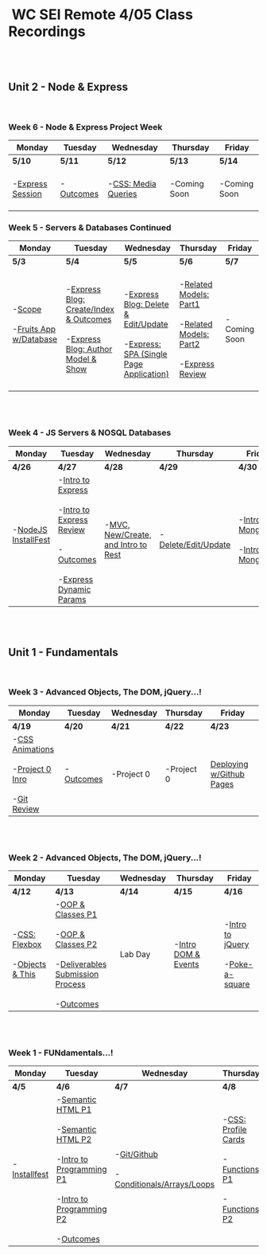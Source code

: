 <h1><img src="https://ga-dash.s3.amazonaws.com/production/assets/logo-9f88ae6c9c3871690e33280fcf557f33.png" alt="" style="max-width:100%;" /> WC SEI Remote 4/05 Class Recordings</h1>
<br />
<br />

## Unit 2 - Node & Express
<br />

### Week 6 - Node & Express Project Week

Monday | Tuesday | Wednesday | Thursday | Friday
--- | --- | --- | --- | ---
**5/10** | **5/11** | **5/12** | **5/13** | **5/14**
-[Express Session](https://generalassembly.zoom.us/rec/play/6H996BJLYVd82rPrvnkPCmUQFaJJlUEQqLfzg_PeDvqrE_B71beJIojVOaVIA326L0mcMQpmO-C6Yd4l.CvHFy93rVbV9320a) | <br />-[Outcomes](https://generalassembly.zoom.us/rec/share/xXi1OZUSSI6OE7kuKdYuakhlTc1it9ahha4mEDma1un5CYfDpVgkMx2I4k6dRG8n._oVmuNDaUxVK_xYt)<br /><br /> | -[CSS: Media Queries](https://generalassembly.zoom.us/rec/share/Jt0orhWbw2LhINnSJJia0Xiug8Wznk-CRIvGSiB3MpBCL7amq9vl1VgJoW2sbba3.rsFzMowDUVfmYKcS) | -Coming Soon | -Coming Soon |

### Week 5 - Servers & Databases Continued

Monday | Tuesday | Wednesday | Thursday | Friday
--- | --- | --- | --- | ---
**5/3** | **5/4** | **5/5** | **5/6** | **5/7**
-[Scope](https://generalassembly.zoom.us/rec/share/DfbyYyLyExahHeaWPfWGnasiwju6q7trB_V3rHiF3j7DoUmIu-PwWJ32wuHeXO-_.gUWirFB8IYAj4UIA?startTime=1620058567000) <br /><br /> -[Fruits App w/Database](https://generalassembly.zoom.us/rec/share/DfbyYyLyExahHeaWPfWGnasiwju6q7trB_V3rHiF3j7DoUmIu-PwWJ32wuHeXO-_.gUWirFB8IYAj4UIA?startTime=1620072385000) <br /><br /> | -[Express Blog: Create/Index & Outcomes](https://generalassembly.zoom.us/rec/share/QASN18jv8vWFYZkxSky993kq4ek5qogQ3e168jz4RHLcYSlA7pB0oz_71BLALI9O.cmStdDLwgeOrdUam?startTime=1620145316000)<br /><br /> -[Express Blog: Author Model & Show](https://generalassembly.zoom.us/rec/share/QASN18jv8vWFYZkxSky993kq4ek5qogQ3e168jz4RHLcYSlA7pB0oz_71BLALI9O.cmStdDLwgeOrdUam?startTime=1620166241000) | <br /><br /> -[Express Blog: Delete & Edit/Update](https://generalassembly.zoom.us/rec/share/GydpsmiI-6hTMhHsjvKgEZWrw-6wH2PVsLvz_JmfR0yXeW8xHA83F5dMZt-7emtN.EXAS5qD6YgnURfhL?startTime=1620232384000)<br /><br /> -[Express: SPA (Single Page Application)](https://generalassembly.zoom.us/rec/share/GydpsmiI-6hTMhHsjvKgEZWrw-6wH2PVsLvz_JmfR0yXeW8xHA83F5dMZt-7emtN.EXAS5qD6YgnURfhL?startTime=1620249623000)<br /><br /> | -[Related Models: Part1](https://generalassembly.zoom.us/rec/play/4izyDMjzR8bnp7SDSIdQORLPaGQ6snOjAty6a8sPVvd2Y51he6GMAXrsfbORkV7pRsUbcgkaMTGUvZkQ.GK2aN-aobg7FxQr1)<br /><br /> -[Related Models: Part2](https://generalassembly.zoom.us/rec/share/eKgAPmrop1iYIEvyXAA-tyshxKFXTL21JKyQwTgj7zTrnIxUd1CAgyAKsxAyhA44.EIHm9rGR04q0uOYf?startTime=1620331733000)<br /><br /> -[Express Review](https://generalassembly.zoom.us/rec/share/eKgAPmrop1iYIEvyXAA-tyshxKFXTL21JKyQwTgj7zTrnIxUd1CAgyAKsxAyhA44.EIHm9rGR04q0uOYf?startTime=1620340231000) | -Coming Soon |

<br />
<br />

### Week 4 - JS Servers & NOSQL Databases

Monday | Tuesday | Wednesday | Thursday | Friday
--- | --- | --- | --- | ---
**4/26** | **4/27** | **4/28** | **4/29** | **4/30**
-[NodeJS InstallFest](https://generalassembly.zoom.us/rec/share/TURmkppE4KJ2upPPmyEr8yKJIPoAkL0Hr2vc3pMEy2aBpRiH7jMXupq-EXvyv1Kv.R0uNjrifDsImd9W5?startTime=1619470794000) <br /><br /> | -[Intro to Express](https://generalassembly.zoom.us/rec/share/d8CFUeq8hdJ-dKiDOc4Ag_o9zakAPArx2g1-SvdnrnRozYKtkPHofo7O0uGYduAF.oy1xam7B2204IQYL?startTime=1619539336000)<br /><br /> -[Intro to Express Review](https://generalassembly.zoom.us/rec/share/d8CFUeq8hdJ-dKiDOc4Ag_o9zakAPArx2g1-SvdnrnRozYKtkPHofo7O0uGYduAF.oy1xam7B2204IQYL?startTime=1619551949000) <br /><br /> -[Outcomes](https://generalassembly.zoom.us/rec/share/d8CFUeq8hdJ-dKiDOc4Ag_o9zakAPArx2g1-SvdnrnRozYKtkPHofo7O0uGYduAF.oy1xam7B2204IQYL?startTime=1619554037000) <br /><br /> -[Express Dynamic Params](https://generalassembly.zoom.us/rec/share/d8CFUeq8hdJ-dKiDOc4Ag_o9zakAPArx2g1-SvdnrnRozYKtkPHofo7O0uGYduAF.oy1xam7B2204IQYL?startTime=1619561476000) | -[MVC, New/Create, and Intro to Rest](https://generalassembly.zoom.us/rec/share/oHwFbkgBxAYaFSAYKQfdx4ZF6cR3aETT7ALrWtWn_la0w2xRljj_YGxcEEvB8_VN.kduW8Nq2NeYNOklq?startTime=1619626530000) | -[Delete/Edit/Update](https://generalassembly.zoom.us/rec/share/ISz8wI0hxeVjsCRXf4dKLAz0jIuujhJoH_3EB8cZnKEkrxUYriEEmBYzTpOh-wQ.LS8BSIkRBg4lG-__?startTime=1619712330000) | -[Intro to Mongo](https://generalassembly.zoom.us/rec/share/rg47mj4VjgLewHPKMrlnpkJeTGkLmFCHGF601QtfqktHhx2r_aPPmNbHjRf3UnIq.BcSz7yOYkwLo2Pmv)<br /><br /> -[Intro to Mongoose](https://generalassembly.zoom.us/rec/share/dVfzLEIlSRhb2N4ft_6wCqo_f54LkEtNzmZ6D3Ox2BXX2TLNsuZGxcdxPeIJwJLN.-wHzdml89YowG6kP?startTime=1619815074000) |

<br />
<br />


## Unit 1 - Fundamentals
<br />


### Week 3 - Advanced Objects, The DOM, jQuery...!

Monday | Tuesday | Wednesday | Thursday | Friday
--- | --- | --- | --- | ---
**4/19** | **4/20** | **4/21** | **4/22** | **4/23**
-[CSS Animations](https://generalassembly.zoom.us/rec/share/NRNt1pnLyM52cH9YowcRF_pKap13O0an87BDWgX7XlPDV-N59gdCJuQLTS13F5RL.xrLrmKUqWEkngQZn?startTime=1618848426000)<br /><br /> -[Project 0 Inro](https://generalassembly.zoom.us/rec/share/NRNt1pnLyM52cH9YowcRF_pKap13O0an87BDWgX7XlPDV-N59gdCJuQLTS13F5RL.xrLrmKUqWEkngQZn?startTime=1618867035000)<br /><br /> -[Git Review](https://generalassembly.zoom.us/rec/share/NRNt1pnLyM52cH9YowcRF_pKap13O0an87BDWgX7XlPDV-N59gdCJuQLTS13F5RL.xrLrmKUqWEkngQZn?startTime=1618869173000) | -[Outcomes](https://generalassembly.zoom.us/rec/share/LZySgfyTxnUdD4XgyRFiyqkbUqmEGF7NHh2o6v42FoM_3KWM3Jqz1teeeU7W5tb6.Cf7eJxEmZTJl4lOw?startTime=1618948841000) | -Project 0 | -Project 0 | [Deploying w/Github Pages](https://generalassembly.zoom.us/rec/share/y-pVDVPoXR-bMXW5j94JaShEWrSwmOuZquWvx7mN3sgtu95m7R58duxMU9fnsehM.kRzPsHfOwGrwk0_g) |

<br />
<br />


### Week 2 - Advanced Objects, The DOM, jQuery...!

Monday | Tuesday | Wednesday | Thursday | Friday
--- | --- | --- | --- | ---
**4/12** | **4/13** | **4/14** | **4/15** | **4/16**
-[CSS: Flexbox](https://generalassembly.zoom.us/rec/share/tHX2mal8K4ekq6-zMauSM3IWeNGRITDcgUBwLxv5m0r1H76iau11D0bb9XozBExH.56KFQeOVVQtzhe-d?startTime=1618243944000)<br /><br /> -[Objects & This](https://generalassembly.zoom.us/rec/share/tHX2mal8K4ekq6-zMauSM3IWeNGRITDcgUBwLxv5m0r1H76iau11D0bb9XozBExH.56KFQeOVVQtzhe-d?startTime=1618262767000) | -[OOP & Classes P1](https://generalassembly.zoom.us/rec/share/rp-WzrnozHpQ3Er6jtSaeVBtKDbIXhU7B3TcF2YEQXI9K-NppjHgqCqR0XO6HPNR.57q_1hbfbGlkY01v?startTime=1618329841000)<br /><br /> -[OOP & Classes P2](https://generalassembly.zoom.us/rec/share/rp-WzrnozHpQ3Er6jtSaeVBtKDbIXhU7B3TcF2YEQXI9K-NppjHgqCqR0XO6HPNR.57q_1hbfbGlkY01v?startTime=1618351214000)<br /><br /> -[Deliverables Submission Process](https://generalassembly.zoom.us/rec/share/rp-WzrnozHpQ3Er6jtSaeVBtKDbIXhU7B3TcF2YEQXI9K-NppjHgqCqR0XO6HPNR.57q_1hbfbGlkY01v?startTime=1618352508000)<br /><br /> -[Outcomes](https://generalassembly.zoom.us/rec/share/rp-WzrnozHpQ3Er6jtSaeVBtKDbIXhU7B3TcF2YEQXI9K-NppjHgqCqR0XO6HPNR.57q_1hbfbGlkY01v?startTime=1618344060000) | Lab Day | -[Intro DOM & Events](https://generalassembly.zoom.us/rec/share/BxX76pa0NzTkYiofQJWuAFEru0kmns1gyZVeuvlwxQp0qtdpllEiDsgO0Jwdk-yz.pKPvNd7tQxnpHH_s?startTime=1618503794000) | -[Intro to jQuery](https://generalassembly.zoom.us/rec/share/sOhZW8At-Xjde58i0QiuJbfUBSfZMI18x8MWUA6yMkv_ZrnsQDJqJnMg-pbMwa26.QCkmUF5-6ak0PLsX?startTime=1618590058000)<br /><br /> -[Poke-a-square](https://generalassembly.zoom.us/rec/share/sOhZW8At-Xjde58i0QiuJbfUBSfZMI18x8MWUA6yMkv_ZrnsQDJqJnMg-pbMwa26.QCkmUF5-6ak0PLsX?startTime=1618604702000) |

<br />
<br />

### Week 1 - FUNdamentals...!

Monday | Tuesday | Wednesday | Thursday | Friday
--- | --- | --- | --- | ---
**4/5** | **4/6** | **4/7** | **4/8** | **4/9**
-[Installfest](https://generalassembly.zoom.us/rec/share/Nd38KhouVr1bv0KhY-JTVhOnBATMnlImdtFVwt4_XQ8rZkDLkO306jRQoXBvaGsU.qByexZPGYt-nYCDm?startTime=1617653316000) | -[Semantic HTML P1](https://generalassembly.zoom.us/rec/share/sKMvuVFTx7OpHUt7IPj_PtnPAAgMz9uNi1FLWQo6PjAZEmCigfjm4FhdUcxZoEdX.C5nFq-9mXpEM-rUG?startTime=1617725483000)<br /><br /> -[Semantic HTML P2](https://generalassembly.zoom.us/rec/share/zwnuAlaLoEGswQBCrX5HIOIZxyXdYhESq-4m_mLHvloyo4EgUtnyl0c5sc00zJaW.gjDgWChgoppFvZRG?startTime=1617729977000)<br /><br /> -[Intro to Programming P1](https://generalassembly.zoom.us/rec/share/zwnuAlaLoEGswQBCrX5HIOIZxyXdYhESq-4m_mLHvloyo4EgUtnyl0c5sc00zJaW.gjDgWChgoppFvZRG?startTime=1617732231000)<br /><br /> -[Intro to Programming P2](https://generalassembly.zoom.us/rec/share/zwnuAlaLoEGswQBCrX5HIOIZxyXdYhESq-4m_mLHvloyo4EgUtnyl0c5sc00zJaW.gjDgWChgoppFvZRG?startTime=1617747121000)<br /><br /> -[Outcomes](https://generalassembly.zoom.us/rec/share/zwnuAlaLoEGswQBCrX5HIOIZxyXdYhESq-4m_mLHvloyo4EgUtnyl0c5sc00zJaW.gjDgWChgoppFvZRG?startTime=1617739650000) | -[Git/Github](https://generalassembly.zoom.us/rec/share/bLIcThaV1ZnM18ozVltEsUmAJm7Wg6VbwAFMfHuhRigvNTAVaqQ8eBXmnR4--yI.HhH3IogX9n4bS4Hc?startTime=1617816734000)<br /><br /> -[Conditionals/Arrays/Loops](https://generalassembly.zoom.us/rec/share/bLIcThaV1ZnM18ozVltEsUmAJm7Wg6VbwAFMfHuhRigvNTAVaqQ8eBXmnR4--yI.HhH3IogX9n4bS4Hc?startTime=1617825813000) | -[CSS: Profile Cards](https://generalassembly.zoom.us/rec/share/QsRrguqM3pVYNS5AMhxOQMOKmhQg7TcRFqhr7G5SVWzFFb-6BlJU_NtnhCKkROFJ.3wtHkWnuXiKbbkzy?startTime=1617899481000)<br /><br /> -[Functions P1](https://generalassembly.zoom.us/rec/share/QsRrguqM3pVYNS5AMhxOQMOKmhQg7TcRFqhr7G5SVWzFFb-6BlJU_NtnhCKkROFJ.3wtHkWnuXiKbbkzy?startTime=1617916911000)<br /><br /> -[Functions P2](https://generalassembly.zoom.us/rec/share/QsRrguqM3pVYNS5AMhxOQMOKmhQg7TcRFqhr7G5SVWzFFb-6BlJU_NtnhCKkROFJ.3wtHkWnuXiKbbkzy?startTime=1617923801000) | -[CSS Landing Page](https://generalassembly.zoom.us/rec/share/jLqmoSox0lGePEz-XpxYEl2R2HOFozPfwYdBpQWWHDXZ1femHH4sVtQPCGkHApyL.GSvBkVnSq7acuA_X?startTime=1617984188000)<br /><br /> -[Objects](https://generalassembly.zoom.us/rec/share/jLqmoSox0lGePEz-XpxYEl2R2HOFozPfwYdBpQWWHDXZ1femHH4sVtQPCGkHApyL.GSvBkVnSq7acuA_X?startTime=1617998915000) |
